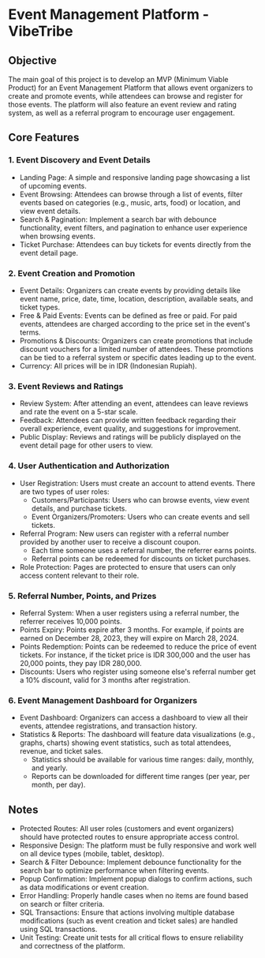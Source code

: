 # Event Management Platform - VibeTribe

## Objective
The main goal of this project is to develop an MVP (Minimum Viable Product) for an Event Management Platform that allows event organizers to create and promote events, while attendees can browse and register for those events. The platform will also feature an event review and rating system, as well as a referral program to encourage user engagement.

## Core Features

### 1. Event Discovery and Event Details
- Landing Page: A simple and responsive landing page showcasing a list of upcoming events.
- Event Browsing: Attendees can browse through a list of events, filter events based on categories (e.g., music, arts, food) or location, and view event details.
- Search & Pagination: Implement a search bar with debounce functionality, event filters, and pagination to enhance user experience when browsing events.
- Ticket Purchase: Attendees can buy tickets for events directly from the event detail page.

### 2. Event Creation and Promotion
- Event Details: Organizers can create events by providing details like event name, price, date, time, location, description, available seats, and ticket types.
- Free & Paid Events: Events can be defined as free or paid. For paid events, attendees are charged according to the price set in the event's terms.
- Promotions & Discounts: Organizers can create promotions that include discount vouchers for a limited number of attendees. These promotions can be tied to a referral system or specific dates leading up to the event.
- Currency: All prices will be in IDR (Indonesian Rupiah).

### 3. Event Reviews and Ratings
- Review System: After attending an event, attendees can leave reviews and rate the event on a 5-star scale.
- Feedback: Attendees can provide written feedback regarding their overall experience, event quality, and suggestions for improvement.
- Public Display: Reviews and ratings will be publicly displayed on the event detail page for other users to view.

### 4. User Authentication and Authorization
- User Registration: Users must create an account to attend events. There are two types of user roles:
  - Customers/Participants: Users who can browse events, view event details, and purchase tickets.
  - Event Organizers/Promoters: Users who can create events and sell tickets.
- Referral Program: New users can register with a referral number provided by another user to receive a discount coupon.
  - Each time someone uses a referral number, the referrer earns points.
  - Referral points can be redeemed for discounts on ticket purchases.
- Role Protection: Pages are protected to ensure that users can only access content relevant to their role.

### 5. Referral Number, Points, and Prizes
- Referral System: When a user registers using a referral number, the referrer receives 10,000 points.
- Points Expiry: Points expire after 3 months. For example, if points are earned on December 28, 2023, they will expire on March 28, 2024.
- Points Redemption: Points can be redeemed to reduce the price of event tickets. For instance, if the ticket price is IDR 300,000 and the user has 20,000 points, they pay IDR 280,000.
- Discounts: Users who register using someone else's referral number get a 10% discount, valid for 3 months after registration.

### 6. Event Management Dashboard for Organizers
- Event Dashboard: Organizers can access a dashboard to view all their events, attendee registrations, and transaction history.
- Statistics & Reports: The dashboard will feature data visualizations (e.g., graphs, charts) showing event statistics, such as total attendees, revenue, and ticket sales.
  - Statistics should be available for various time ranges: daily, monthly, and yearly.
  - Reports can be downloaded for different time ranges (per year, per month, per day).

## Notes
- Protected Routes: All user roles (customers and event organizers) should have protected routes to ensure appropriate access control.
- Responsive Design: The platform must be fully responsive and work well on all device types (mobile, tablet, desktop).
- Search & Filter Debounce: Implement debounce functionality for the search bar to optimize performance when filtering events.
- Popup Confirmation: Implement popup dialogs to confirm actions, such as data modifications or event creation.
- Error Handling: Properly handle cases when no items are found based on search or filter criteria.
- SQL Transactions: Ensure that actions involving multiple database modifications (such as event creation and ticket sales) are handled using SQL transactions.
- Unit Testing: Create unit tests for all critical flows to ensure reliability and correctness of the platform.


